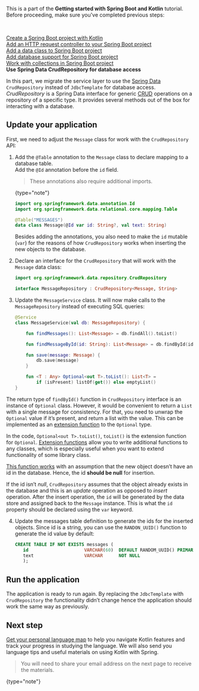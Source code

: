 [//]: # (title: Use Spring Data CrudRepository for database access)

<microformat>
    <p>This is a part of the <strong>Getting started with Spring Boot and Kotlin</strong> tutorial. Before proceeding, make sure you've completed previous steps:</p><br/>
    <p><a href="jvm-create-project-with-spring-boot.md">Create a Spring Boot project with Kotlin</a><br/><a href="jvm-add-http-to-spring-boot-project.md">Add an HTTP request controller to your Spring Boot project</a><br/><a href="jvm-spring-boot-add-data-class.md">Add a data class to Spring Boot project</a><br/><a href="jvm-spring-boot-add-db-support.md">Add database support for Spring Boot project</a><br/><a href="jvm-spring-boot-collections.md">Work with collections in Spring Boot project</a><br/><strong>Use Spring Data CrudRepository for database access</strong></p>
</microformat>

In this part, we migrate the service layer to use the [Spring Data](https://docs.spring.io/spring-data/commons/docs/current/api/org/springframework/data/repository/CrudRepository.html) `CrudRepository` instead of `JdbcTemplate` for database access.
_CrudRepository_ is a Spring Data interface for generic [CRUD](https://en.wikipedia.org/wiki/Create,_read,_update_and_delete) operations on a repository of a specific type. It provides several methods out of the box for interacting with a database.

## Update your application

First, we need to adjust the `Message` class for work with the `CrudRepository` API:

1. Add the `@Table` annotation to the `Message` class to declare mapping to a database table.  
   Add the `@Id` annotation before the `id` field.

    > These annotations also require additional imports.
    >  
    {type="note"}

    ```kotlin
    import org.springframework.data.annotation.Id
    import org.springframework.data.relational.core.mapping.Table
    
    @Table("MESSAGES")
    data class Message(@Id var id: String?, val text: String)
    ```
    
    Besides adding the annotations, you also need to make the `id` mutable (`var`) for the reasons of how `CrudRepository` works when inserting the new objects to the database.

2. Declare an interface for the `CrudRepository` that will work with the `Message` data class:

    ```kotlin
    import org.springframework.data.repository.CrudRepository
    
    interface MessageRepository : CrudRepository<Message, String>
    ```

3. Update the `MessageService` class. It will now make calls to the `MessageRepository` instead of executing SQL queries:

    ```kotlin
    @Service
    class MessageService(val db: MessageRepository) {
    
        fun findMessages(): List<Message> = db.findAll().toList()
    
        fun findMessageById(id: String): List<Message> = db.findById(id).toList()
    
        fun save(message: Message) {
            db.save(message)
        }
    
        fun <T : Any> Optional<out T>.toList(): List<T> =
            if (isPresent) listOf(get()) else emptyList()
    }
    ```

<deflist collapsible="true">
   <def title="Extension functions">
      <p>The return type of <code>findById()</code> function in <code>CrudRepository</code> interface is an instance of <code>Optional</code> class. However, it would be convenient to return a <code>List</code> with a single message for consistency. For that, you need to unwrap the <code>Optional</code> value if it’s present, and return a list with the value. This can be implemented as an <a href="extensions.md#extension-functions">extension function</a> to the <code>Optional</code> type.</p>
      <p>In the code, <code>Optional&lt;out T&gt;.toList()</code>, <code>toList()</code> is the extension function for <code>Optional</code>. <a href="extensions.md#extension-functions">Extension functions</a> allow you to write additional functions to any classes, which is especially useful when you want to extend functionality of some library class.</p>
   </def>
   <def title="`CrudRepository’ save() function">
      <p><a href="https://docs.spring.io/spring-data/jdbc/docs/current/reference/html/#jdbc.entity-persistence">This function works</a> with an assumption that the new object doesn’t have an id in the database. Hence, the id <b>should be null</b> for insertion.</p>
      <p> If the id isn’t <i>null</i>, <code>CrudRepository</code> assumes that the object already exists in the database and this is an <i>update</i> operation as opposed to <i>insert</i> operation. After the insert operation, the <code>id</code> will be generated by the data store and assigned back to the <code>Message</code> instance. This is what the <code>id</code> property should be declared using the <code>var</code> keyword.</p>
      <p></p>
   </def>
</deflist>

4. Update the messages table definition to generate the ids for the inserted objects. Since id is a string, you can use the `RANDON_UUID()` function to generate the id value by default:

    ```sql
    CREATE TABLE IF NOT EXISTS messages (
       id                     VARCHAR(60)  DEFAULT RANDOM_UUID() PRIMARY KEY,
       text                   VARCHAR      NOT NULL
       );
    ```
   
## Run the application

The application is ready to run again.
By replacing the `JdbcTemplate` with `CrudRepository` the functionality didn’t change hence the application should work the same way as previously.

## Next step

[Get your personal language map](https://surveys.jetbrains.com/s3/kotlin-new-learning-path-contacts-collection) to help you navigate Kotlin features and track your progress in studying the language.
We will also send you language tips and useful materials on using Kotlin with Spring.

> You will need to share your email address on the next page to receive the materials.
> 
{type="note"}




